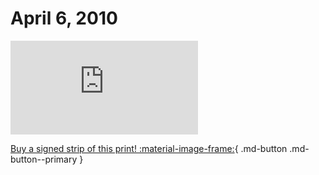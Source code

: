 # April 6, 2010

![](https://www.achewood.com/comic.php?date=04062010)

[Buy a signed strip of this print! :material-image-frame:](https://achewood-holiday-pop-up.myshopify.com/products/strip#04062010){ .md-button .md-button--primary }
